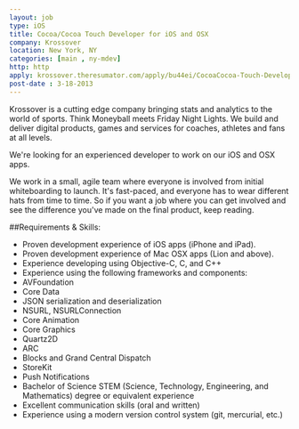 ```yaml
---
layout: job
type: iOS
title: Cocoa/Cocoa Touch Developer for iOS and OSX
company: Krossover
location: New York, NY
categories: [main , ny-mdev]
http: http
apply: krossover.theresumator.com/apply/bu44ei/CocoaCocoa-Touch-Developer-For-IOS-And-OSX.html
post-date : 3-18-2013
---
```


Krossover is a cutting edge company bringing stats and analytics to the world of sports.  Think Moneyball meets Friday Night Lights.  We build and deliver digital products, games and services for coaches, athletes and fans at all levels.

We're looking for an experienced developer to work on our iOS and OSX apps.  

We work in a small, agile team where everyone is involved from initial whiteboarding to launch.  It's fast-paced, and everyone has to wear different hats from time to time.  So if you want a job where you can get involved and see the difference you've made on the final product, keep reading.

##Requirements & Skills:

* Proven development experience of iOS apps (iPhone and iPad).
* Proven development experience of Mac OSX apps (Lion and above).
* Experience developing using Objective-C, C, and C++
* Experience using the following frameworks and components:
 * AVFoundation
 * Core Data
 * JSON serialization and deserialization
 * NSURL, NSURLConnection
 * Core Animation
 * Core Graphics
 * Quartz2D
 * ARC
 * Blocks and Grand Central Dispatch
 * StoreKit
 * Push Notifications
* Bachelor of Science STEM (Science, Technology, Engineering, and Mathematics) degree or equivalent experience
* Excellent communication skills (oral and written)
* Experience using a modern version control system (git, mercurial, etc.)

